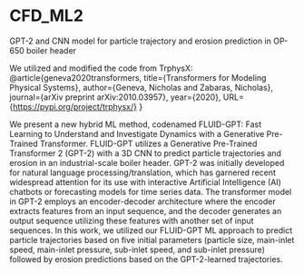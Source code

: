# CFD_ML2
GPT-2 and CNN model for particle trajectory and erosion prediction in OP-650 boiler header

We utilized and modified the code from TrphysX: 
@article{geneva2020transformers,
    title={Transformers for Modeling Physical Systems},
    author={Geneva, Nicholas and Zabaras, Nicholas},
    journal={arXiv preprint arXiv:2010.03957},
    year={2020},
    URL={https://pypi.org/project/trphysx/}
}
    
We present a new hybrid ML method, codenamed FLUID-GPT: Fast Learning to Understand and Investigate Dynamics with a Generative Pre-Trained Transformer. 
FLUID-GPT utilizes a Generative Pre-Trained Transformer 2 (GPT-2) with a 3D CNN to predict particle trajectories and erosion in an industrial-scale boiler header. 
GPT-2 was initially developed for natural language processing/translation, which has garnered recent widespread attention for its use with interactive Artificial Intelligence (AI) chatbots or forecasting models for time series data. 
The transformer model in GPT-2 employs an encoder-decoder architecture where the encoder extracts features from an input sequence, and the decoder generates an output sequence utilizing these features with another set of input sequences.
In this work, we utilized our FLUID-GPT ML approach to predict particle trajectories based on five initial parameters (particle size, main-inlet speed, main-inlet pressure, sub-inlet speed, and sub-inlet pressure) followed by erosion predictions based on the GPT-2-learned trajectories. 
